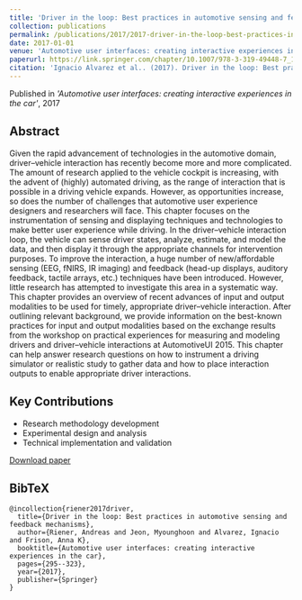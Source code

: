 ```yaml
---
title: 'Driver in the loop: Best practices in automotive sensing and feedback mechanisms'
collection: publications
permalink: /publications/2017/2017-driver-in-the-loop-best-practices-in-automotive-se
date: 2017-01-01
venue: 'Automotive user interfaces: creating interactive experiences in the car'
paperurl: https://link.springer.com/chapter/10.1007/978-3-319-49448-7_11
citation: 'Ignacio Alvarez et al.. (2017). Driver in the loop: Best practices in automotive sensing and feedback mechanisms. Automotive user interfaces: creating interactive experiences in the car.'
---
```


Published in *'Automotive user interfaces: creating interactive experiences in the car'*, 2017

## Abstract

Given the rapid advancement of technologies in the automotive domain, driver–vehicle interaction has recently become more and more complicated. The amount of research applied to the vehicle cockpit is increasing, with the advent of (highly) automated driving, as the range of interaction that is possible in a driving vehicle expands. However, as opportunities increase, so does the number of challenges that automotive user experience designers and researchers will face. This chapter focuses on the instrumentation of sensing and displaying techniques and technologies to make better user experience while driving. In the driver–vehicle interaction loop, the vehicle can sense driver states, analyze, estimate, and model the data, and then display it through the appropriate channels for intervention purposes. To improve the interaction, a huge number of new/affordable sensing (EEG, fNIRS, IR imaging) and feedback (head-up displays, auditory feedback, tactile arrays, etc.) techniques have been introduced. However, little research has attempted to investigate this area in a systematic way. This chapter provides an overview of recent advances of input and output modalities to be used for timely, appropriate driver–vehicle interaction. After outlining relevant background, we provide information on the best-known practices for input and output modalities based on the exchange results from the workshop on practical experiences for measuring and modeling drivers and driver–vehicle interactions at AutomotiveUI 2015. This chapter can help answer research questions on how to instrument a driving simulator or realistic study to gather data and how to place interaction outputs to enable appropriate driver interactions.

## Key Contributions

* Research methodology development
* Experimental design and analysis
* Technical implementation and validation

[Download paper](https://link.springer.com/chapter/10.1007/978-3-319-49448-7_11)

## BibTeX

```
@incollection{riener2017driver,
  title={Driver in the loop: Best practices in automotive sensing and feedback mechanisms},
  author={Riener, Andreas and Jeon, Myounghoon and Alvarez, Ignacio and Frison, Anna K},
  booktitle={Automotive user interfaces: creating interactive experiences in the car},
  pages={295--323},
  year={2017},
  publisher={Springer}
}
```